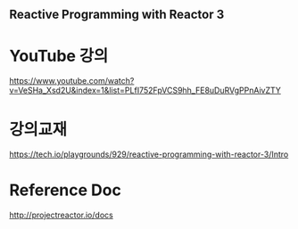 ## Reactive Programming with Reactor 3
# YouTube 강의
https://www.youtube.com/watch?v=VeSHa_Xsd2U&index=1&list=PLfI752FpVCS9hh_FE8uDuRVgPPnAivZTY

# 강의교재
https://tech.io/playgrounds/929/reactive-programming-with-reactor-3/Intro

# Reference Doc
http://projectreactor.io/docs